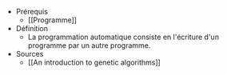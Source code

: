 - Prérequis
	- [[Programme]]
- Définition
	-	La programmation automatique consiste en l'écriture d'un programme par un autre programme.
- Sources
	- [[An introduction to genetic algorithms]]
